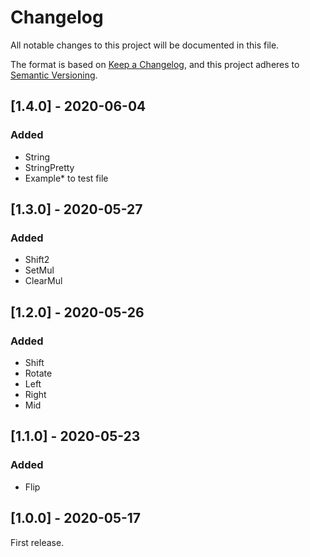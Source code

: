 # Changelog
All notable changes to this project will be documented in this file.

The format is based on [Keep a Changelog](https://keepachangelog.com/en/1.0.0/),
and this project adheres to [Semantic Versioning](https://semver.org/spec/v2.0.0.html).

## [1.4.0] - 2020-06-04
### Added
- String
- StringPretty
- Example* to test file

## [1.3.0] - 2020-05-27
### Added
- Shift2
- SetMul
- ClearMul

## [1.2.0] - 2020-05-26
### Added
- Shift
- Rotate
- Left
- Right
- Mid

## [1.1.0] - 2020-05-23
### Added
- Flip

## [1.0.0] - 2020-05-17

First release.

